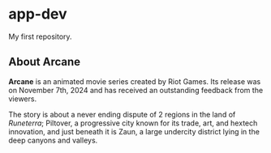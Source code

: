 # app-dev
My first repository.

## About Arcane
**Arcane** is an animated movie series created by Riot Games. Its release was on November 7th, 2024 and has received an outstanding feedback from the viewers.

The story is about a never ending dispute of 2 regions in the land of *Runeterra*; Piltover, a progressive city known for its trade, art, and hextech innovation, and just beneath it is Zaun, a large undercity district lying in the deep canyons and valleys.


